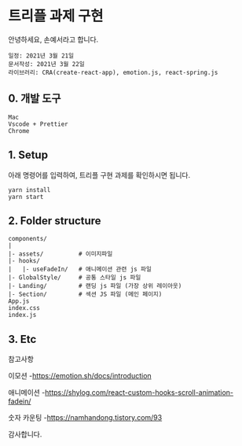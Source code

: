 # 트리플 과제 구현

안녕하세요, 손예서라고 합니다.


```
일정: 2021년 3월 21일 
문서작성: 2021년 3월 22일
라이브러리: CRA(create-react-app), emotion.js, react-spring.js
```

## 0. 개발 도구
```
Mac
Vscode + Prettier
Chrome
```

## 1. Setup

아래 명령어를 입력하여, 트리플 구현 과제를 확인하시면 됩니다.

```
yarn install
yarn start
```


## 2. Folder structure


```
components/
|
|- assets/          # 이미지파일
|- hooks/          
|   |- useFadeIn/   # 애니메이션 관련 js 파일
|- GlobalStyle/     # 공통 스타일 js 파일
|- Landing/         # 랜딩 js 파일 (가장 상위 레이아웃)
|- Section/         # 섹션 JS 파일 (메인 페이지)
App.js              
index.css         
index.js          
```



## 3. Etc

참고사항

이모션 
-https://emotion.sh/docs/introduction

애니메이션
-https://shylog.com/react-custom-hooks-scroll-animation-fadein/

숫자 카운팅
-https://namhandong.tistory.com/93

감사합니다.


